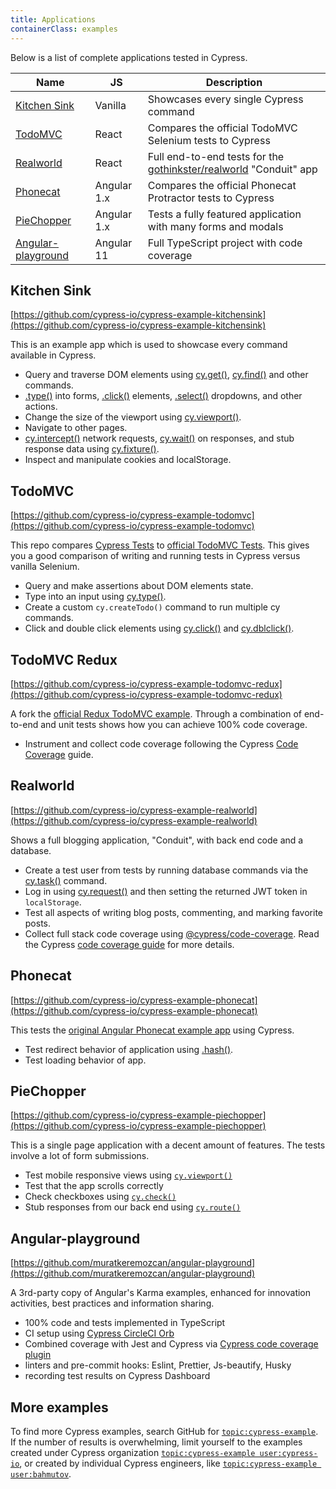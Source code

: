 ```yaml
---
title: Applications
containerClass: examples
---
```


Below is a list of complete applications tested in Cypress.

| Name                                      | JS          | Description                                                                                                   |
| ----------------------------------------- | ----------- | ------------------------------------------------------------------------------------------------------------- |
| [Kitchen Sink](#Kitchen-Sink)             | Vanilla     | Showcases every single Cypress command                                                                        |
| [TodoMVC](#TodoMVC)                       | React       | Compares the official TodoMVC Selenium tests to Cypress                                                       |
| [Realworld](#Realworld)                   | React       | Full end-to-end tests for the [gothinkster/realworld](https://github.com/gothinkster/realworld) "Conduit" app |
| [Phonecat](#Phonecat)                     | Angular 1.x | Compares the official Phonecat Protractor tests to Cypress                                                    |
| [PieChopper](#PieChopper)                 | Angular 1.x | Tests a fully featured application with many forms and modals                                                 |
| [Angular-playground](#Angular-playground) | Angular 11  | Full TypeScript project with code coverage                                                                    |

## Kitchen Sink

<Icon name="github"></Icon>
[https://github.com/cypress-io/cypress-example-kitchensink](https://github.com/cypress-io/cypress-example-kitchensink)

This is an example app which is used to showcase every command available in
Cypress.

- Query and traverse DOM elements using [cy.get()](/api/commands/get),
  [cy.find()](/api/commands/find) and other commands.
- [.type()](/api/commands/type) into forms, [.click()](/api/commands/click)
  elements, [.select()](/api/commands/select) dropdowns, and other actions.
- Change the size of the viewport using [cy.viewport()](/api/commands/viewport).
- Navigate to other pages.
- [cy.intercept()](/api/commands/intercept) network requests,
  [cy.wait()](/api/commands/wait) on responses, and stub response data using
  [cy.fixture()](/api/commands/fixture).
- Inspect and manipulate cookies and localStorage.

<DocsImage src="/img/examples/public-project-kitchen-sink.png" alt="kitchensink running" ></DocsImage>

## TodoMVC

<Icon name="github"></Icon>
[https://github.com/cypress-io/cypress-example-todomvc](https://github.com/cypress-io/cypress-example-todomvc)

This repo compares
[Cypress Tests](https://github.com/cypress-io/cypress-example-todomvc/blob/master/cypress/integration/app_spec.js)
to
[official TodoMVC Tests](https://github.com/tastejs/todomvc/blob/master/tests/test.js).
This gives you a good comparison of writing and running tests in Cypress versus
vanilla Selenium.

- Query and make assertions about DOM elements state.
- Type into an input using [cy.type()](/api/commands/type).
- Create a custom `cy.createTodo()` command to run multiple cy commands.
- Click and double click elements using [cy.click()](/api/commands/click) and
  [cy.dblclick()](/api/commands/dblclick).

<DocsImage src="/img/examples/public-project-todomvc.png" alt="TodoMvc testing in Cypress" ></DocsImage>

## TodoMVC Redux

<Icon name="github"></Icon>
[https://github.com/cypress-io/cypress-example-todomvc-redux](https://github.com/cypress-io/cypress-example-todomvc-redux)

A fork the
[official Redux TodoMVC example](https://github.com/reduxjs/redux/tree/master/examples/todomvc).
Through a combination of end-to-end and unit tests shows how you can achieve
100% code coverage.

- Instrument and collect code coverage following the Cypress
  [Code Coverage](/guides/tooling/code-coverage) guide.

<DocsImage src="/img/examples/todomvc-redux-100percent.png" alt="TodoMVC Redux application code coverage report" ></DocsImage>

## Realworld

<Icon name="github"></Icon>
[https://github.com/cypress-io/cypress-example-realworld](https://github.com/cypress-io/cypress-example-realworld)

Shows a full blogging application, "Conduit", with back end code and a database.

- Create a test user from tests by running database commands via the
  [cy.task()](/api/commands/task) command.
- Log in using [cy.request()](/api/commands/request) and then setting the
  returned JWT token in `localStorage`.
- Test all aspects of writing blog posts, commenting, and marking favorite
  posts.
- Collect full stack code coverage using
  [@cypress/code-coverage](https://github.com/cypress-io/code-coverage). Read
  the Cypress [code coverage guide](/guides/tooling/code-coverage) for more
  details.

<DocsImage src="/img/examples/realworld-app.png" alt="Realworld test in Cypress" ></DocsImage>

## Phonecat

<Icon name="github"></Icon>
[https://github.com/cypress-io/cypress-example-phonecat](https://github.com/cypress-io/cypress-example-phonecat)

This tests the
[original Angular Phonecat example app](https://github.com/angular/angular-phonecat)
using Cypress.

- Test redirect behavior of application using [.hash()](/api/commands/hash).
- Test loading behavior of app.

<DocsImage src="/img/examples/public-project-phone-cat.png" alt="Phonecat Angular tutorial app tested in cypress" ></DocsImage>

## PieChopper

<Icon name="github"></Icon>
[https://github.com/cypress-io/cypress-example-piechopper](https://github.com/cypress-io/cypress-example-piechopper)

This is a single page application with a decent amount of features. The tests
involve a lot of form submissions.

- Test mobile responsive views using [`cy.viewport()`](/api/commands/viewport)
- Test that the app scrolls correctly
- Check checkboxes using [`cy.check()`](/api/commands/check)
- Stub responses from our back end using [`cy.route()`](/api/commands/route)

<DocsImage src="/img/examples/public-project-piechopper.png" alt="Piechopper app tested in cypress" ></DocsImage>

## Angular-playground

<Icon name="github"></Icon>
[https://github.com/muratkeremozcan/angular-playground](https://github.com/muratkeremozcan/angular-playground)

A 3rd-party copy of Angular's Karma examples, enhanced for innovation
activities, best practices and information sharing.

- 100% code and tests implemented in TypeScript
- CI setup using
  [Cypress CircleCI Orb](https://github.com/cypress-io/circleci-orb)
- Combined coverage with Jest and Cypress via
  [Cypress code coverage plugin](https://github.com/cypress-io/code-coverage)
- linters and pre-commit hooks: Eslint, Prettier, Js-beautify, Husky
- recording test results on Cypress Dashboard

## More examples

To find more Cypress examples, search GitHub for
[`topic:cypress-example`](https://github.com/search?q=topic%3Acypress-example).
If the number of results is overwhelming, limit yourself to the examples created
under Cypress organization
[`topic:cypress-example user:cypress-io`](https://github.com/search?q=topic%3Acypress-example+user%3Acypress-io),
or created by individual Cypress engineers, like
[`topic:cypress-example user:bahmutov`](https://github.com/search?q=topic%3Acypress-example+user%3Abahmutov).
